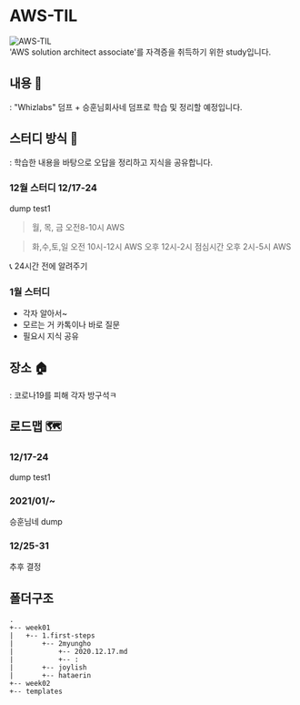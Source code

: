 # AWS-TIL
![AWS-TIL](https://thumbs.gfycat.com/ClearTinyDachshund-size_restricted.gif)<br/>
'AWS solution architect associate'를 자격증을 취득하기 위한 study입니다.

## 내용 📖
: "Whizlabs" 덤프 + 승훈님회사네 덤프로 학습 및 정리할 예정입니다.

## 스터디 방식 🧸
: 학습한 내용을 바탕으로 오답을 정리하고 지식을 공유합니다.

### 12월 스터디 12/17-24 
dump test1 
> 월, 목, 금 
> 오전8-10시 AWS

> 화,수,토,일
> 오전 10시-12시 AWS
> 오후 12시-2시 점심시간
> 오후 2시-5시 AWS
>
📞 24시간 전에 알려주기

### 1월 스터디  
- 각자 알아서~
- 모르는 거 카톡이나 바로 질문
- 필요시 지식 공유



## 장소 🏠 
: 코로나19를 피해 각자 방구석ㅋ


## 로드맵 🗺 
### 12/17-24 
dump test1 

### 2021/01/~
승훈님네 dump

### 12/25-31 
추후 결정

## 폴더구조
```
.
+-- week01
|   +-- 1.first-steps
|       +-- 2myungho
|           +-- 2020.12.17.md
|           +-- :
|       +-- joylish
|       +-- hataerin
+-- week02
+-- templates
```